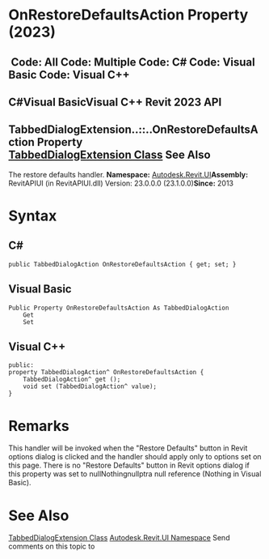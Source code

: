 # OnRestoreDefaultsAction Property (2023)

﻿
 Code: All Code: Multiple Code: C# Code: Visual Basic Code: Visual C++   
---  
C#Visual BasicVisual C++
Revit 2023 API  
---  
TabbedDialogExtension..::..OnRestoreDefaultsAction Property   
[TabbedDialogExtension Class](06ae60a6-3fbe-c334-ee00-ae9628e2169a.md "TabbedDialogExtension Class") See Also  
---  
The restore defaults handler.
**Namespace:** [Autodesk.Revit.UI](e86fd90a-8957-02a6-da7f-ced248966e3e.md "Autodesk.Revit.UI Namespace")**Assembly:** RevitAPIUI (in RevitAPIUI.dll) Version: 23.0.0.0 (23.1.0.0)**Since:** 2013
# Syntax
C#  
---  
```text
public TabbedDialogAction OnRestoreDefaultsAction { get; set; }
```
  
Visual Basic  
---  
```text
Public Property OnRestoreDefaultsAction As TabbedDialogAction
	Get
	Set
```
  
Visual C++  
---  
```text
public:
property TabbedDialogAction^ OnRestoreDefaultsAction {
	TabbedDialogAction^ get ();
	void set (TabbedDialogAction^ value);
}
```
  
# Remarks
This handler will be invoked when the "Restore Defaults" button in Revit options dialog is clicked and the handler should apply only to options set on this page. There is no "Restore Defaults" button in Revit options dialog if this property was set to nullNothingnullptra null reference (Nothing in Visual Basic). 
# See Also
[TabbedDialogExtension Class](06ae60a6-3fbe-c334-ee00-ae9628e2169a.md "TabbedDialogExtension Class")
[Autodesk.Revit.UI Namespace](e86fd90a-8957-02a6-da7f-ced248966e3e.md "Autodesk.Revit.UI Namespace")
Send comments on this topic to 